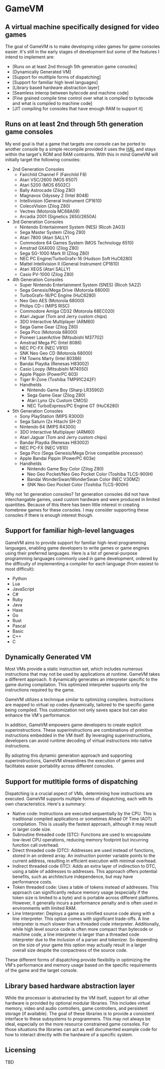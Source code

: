 # GameVM

## A virtual machine specifically designed for video games

The goal of GameVM is to make developing video games for game consoles easier. It's still in the early stages of development but some of the features I intend to implement are:

- [Runs on at least 2nd through 5th generation game consoles]
- [Dynamically Generated VM]
- [Support for mutltiple forms of dispatching]
- [Support for familiar high level languages]
- [Library based hardware abstraction layer]
- [Seamless interop between bytecode and machine code]
- [Fine grained compile time control over what is compiled to bytecode and what is compiled to machine code]
- [JIT compiling for consoles that have enough RAM to support it]

## Runs on at least 2nd through 5th generation game consoles

My end goal is that a game that targets one console can be ported to another console by a simple recompile provided it uses the [HAL](#library-based-hardware-abstraction-layer) and stays within the target's ROM and RAM contraints. With this in mind GameVM will initially target the following consoles:

- 2nd Generation Consoles
  - Fairchild Channel F (Fairchild F8)
  - Atari VSC/2600 (MOS 6507)
  - Atari 5200 (MOS 6502C)
  - Bally Astrocade (Zilog Z80)
  - Magnavox Odyssey 2 (Intel 8048)
  - Intellivision (General Instrument CP1610)
  - ColecoVision (Zilog Z80)
  - Vectrex (Motorola MC68A09)
  - Arcadia 2001 (Signetics 2650/2650A)
- 3rd Generation Consoles
  - Nintendo Entertainment System (NES) (Ricoh 2A03)
  - Sega Master System (Zilog Z80)
  - Atari 7800 (Atari SALLY)
  - Commodore 64 Games System (MOS Technology 6510)
  - Amstrad GX4000 (Zilog Z80)
  - Sega SG-1000 Mark III (Zilog Z80)
  - NEC PC Engine/TurboGrafx-16 (Hudson Soft HuC6280)
  - Mattel Intellivision II (General Instrument CP1610)
  - Atari XEGS (Atari SALLY)
  - Casio PV-1000 (Zilog Z80)
- 4th Generation Consoles
  - Super Nintendo Entertainment System (SNES) (Ricoh 5A22)
  - Sega Genesis/Mega Drive (Motorola 68000)
  - TurboGrafx-16/PC Engine (HuC6280)
  - Neo Geo AES (Motorola 68000)
  - Philips CD-i (MIPS RISC)
  - Commodore Amiga CD32 (Motorola 68EC020)
  - Atari Jaguar (Tom and Jerry custom chips)
  - 3DO Interactive Multiplayer (ARM60)
  - Sega Game Gear (Zilog Z80)
  - Sega Pico (Motorola 68000)
  - Pioneer LaserActive (Mitsubishi M37702)
  - Amstrad Mega PC (Intel 8086)
  - NEC PC-FX (NEC V810)
  - SNK Neo Geo CD (Motorola 68000)
  - FM Towns Marty (Intel 80386)
  - Bandai Playdia (Renesas H83002)
  - Casio Loopy (Mitsubishi M74050)
  - Apple Pippin (PowerPC 603)
  - Tiger R-Zone (Toshiba TMP91C242F)
  - Handhelds
    - Nintendo Game Boy (Sharp LR35902)
    - Sega Game Gear (Zilog Z80)
    - Atari Lynx (2x Custom CMOS)
    - NEC TurboExpress/PC Engine GT (HuC6280)  
- 5th Generation Consoles
  - Sony PlayStation (MIPS R3000)
  - Sega Saturn (2x Hitachi SH-2)
  - Nintendo 64 (MIPS R4300i)
  - 3DO Interactive Multiplayer (ARM60)
  - Atari Jaguar (Tom and Jerry custom chips)
  - Bandai Playdia (Renesas H83002)
  - NEC PC-FX (NEC V810)
  - Sega Pico (Sega Genesis/Mega Drive compatible processor)
  - Apple Bandai Pippin (PowerPC 603e)
  - Handhelds
    - Nintendo Game Boy Color (Zilog Z80)
    - Neo Geo Pocket/Neo Geo Pocket Color (Toshiba TLCS-900H)
    - Bandai WonderSwan/WonderSwan Color (NEC V30MZ)
    - SNK Neo Geo Pocket Color (Toshiba TLCS-900H)

Why not 1st generation consoles? 1st generation consoles did not have interchangable games, used custom hardware and were produced in limited quantities. Because of this there has been little interest in creating homebrew games for these consoles. I may consider supporting these consoles if there is enough interest though.

## Support for familiar high-level languages

GameVM aims to provide support for familiar high-level programming languages, enabling game developers to write games or game engines using their preferred languages. Here is a list of general-purpose programming languages commonly used in game development, ordered by the difficulty of implementing a compiler for each language (from easiest to most difficult):

- Python
- Lua
- JavaScript
- C#
- Ruby
- Java
- Haxe
- Go
- Rust
- Pascal
- Basic
- C++
- C

## Dynamically Generated VM

Most VMs provide a static instruction set, which includes numerous instructions that may not be used by applications at runtime. GameVM takes a different approach. It dynamically generates an interpreter specific to the game during compilation. This optimized interpreter supports only the instructions required by the game.

GameVM utilizes a technique similar to optimizing compilers. Instructions are mapped to virtual op codes dynamically, tailored to the specific game being compiled. This customization not only saves space but can also enhance the VM's performance.

In addition, GameVM empowers game developers to create explicit superinstructions. These superinstructions are combinations of primitive instructions embedded in the VM itself. By leveraging superinstructions, developers can avoid runtime decoding of virtual instructions into native instructions.

By adopting this dynamic generation approach and supporting superinstructions, GameVM streamlines the execution of games and facilitates easier portability across different consoles.

## Support for mutltiple forms of dispatching

Dispatching is a crucial aspect of VMs, determining how instructions are executed. GameVM supports multiple forms of dispatching, each with its own characteristics. Here's a summary:

- Native code: Instructions are executed sequentially by the CPU. This is traditional compiled applications or sometimes Ahead Of Time (AOT) compilation. This is usually the fastest approach, although it may result in larger code size.
- Subroutine threaded code (STC): Functions are used to encapsulate low-level CPU operations, reducing memory footprint but incurring function call overhead.
- Direct threaded code (DTC): Addresses are used instead of functions, stored in an ordered array. An instruction pointer variable points to the current address, resulting in efficient execution with minimal overhead.
- Indirect threaded code (ITC): Adds an extra layer of indirection to DTC, using a table of addresses to addresses. This approach offers potential benefits, such as architecture independence, but may have performance costs.
- Token threaded code: Uses a table of tokens instead of addresses. This approach can significantly reduce memory usage (especially if the token size is limited to a byte) and is portable across different platforms. However, it generally incurs a performance penalty and is often used in environments with limited RAM.
- Line Interpreter: Deploys a game as minified source code along with a line interpreter. This option comes with significant trade-offs. A line interpreter is much slower than a threaded code interpreter. Additionally, while high level source code is often more compact than bytecode or machine code, a line interpreter is larger than a threaded code interpreter due to the inclusion of a parser and tokenizer. So depending on the size of your game this option may actually result in a larger overall size despite the conpactness of the source code.

These different forms of dispatching provide flexibility in optimizing the VM's performance and memory usage based on the specific requirements of the game and the target console.

## Library based hardware abstraction layer

While the processor is abstracted by the VM itself, support for all other hardware is provided by optional modular libraries. This includes virtual memory, video and audio controllers, game controllers, and persistent storage (if available). The goal of these libraries is to provide a consistent interface to these subsystems to programmers. This may not always be ideal, especially on the more resource constrained game consoles. For those situations the libraries can act as well documented example code for how to interact directly with the hardware of a specific system.

## Licensing

TBD
